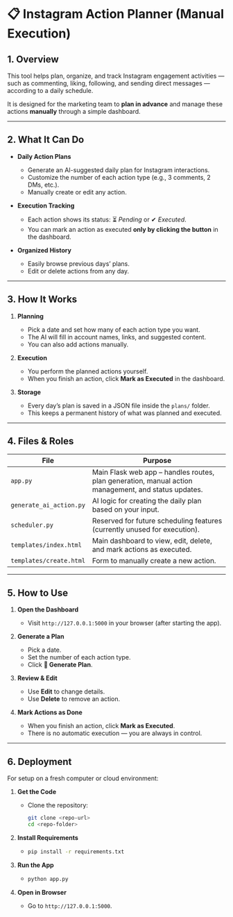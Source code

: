 # 📋 Instagram Action Planner (Manual Execution)

## 1. Overview

This tool helps plan, organize, and track Instagram engagement activities — such as commenting, liking, following, and sending direct messages — according to a daily schedule.

It is designed for the marketing team to **plan in advance** and manage these actions **manually** through a simple dashboard.

---

## 2. What It Can Do

* **Daily Action Plans**

  * Generate an AI-suggested daily plan for Instagram interactions.
  * Customize the number of each action type (e.g., 3 comments, 2 DMs, etc.).
  * Manually create or edit any action.

* **Execution Tracking**

  * Each action shows its status: ⏳ *Pending* or ✔ *Executed*.
  * You can mark an action as executed **only by clicking the button** in the dashboard.

* **Organized History**

  * Easily browse previous days’ plans.
  * Edit or delete actions from any day.

---

## 3. How It Works

1. **Planning**

   * Pick a date and set how many of each action type you want.
   * The AI will fill in account names, links, and suggested content.
   * You can also add actions manually.

2. **Execution**

   * You perform the planned actions yourself.
   * When you finish an action, click **Mark as Executed** in the dashboard.

3. **Storage**

   * Every day’s plan is saved in a JSON file inside the `plans/` folder.
   * This keeps a permanent history of what was planned and executed.

---

## 4. Files & Roles

| File                    | Purpose                                                                                             |
| ----------------------- | --------------------------------------------------------------------------------------------------- |
| `app.py`                | Main Flask web app – handles routes, plan generation, manual action management, and status updates. |
| `generate_ai_action.py` | AI logic for creating the daily plan based on your input.                                           |
| `scheduler.py`          | Reserved for future scheduling features (currently unused for execution).                           |
| `templates/index.html`  | Main dashboard to view, edit, delete, and mark actions as executed.                                 |
| `templates/create.html` | Form to manually create a new action.                                                               |

---

## 5. How to Use

1. **Open the Dashboard**

   * Visit `http://127.0.0.1:5000` in your browser (after starting the app).

2. **Generate a Plan**

   * Pick a date.
   * Set the number of each action type.
   * Click **🧠 Generate Plan**.

3. **Review & Edit**

   * Use **Edit** to change details.
   * Use **Delete** to remove an action.

4. **Mark Actions as Done**

   * When you finish an action, click **Mark as Executed**.
   * There is no automatic execution — you are always in control.

---

## 6. Deployment

For setup on a fresh computer or cloud environment:

1. **Get the Code**

   * Clone the repository:

     ```bash
     git clone <repo-url>
     cd <repo-folder>
     ```
2. **Install Requirements**

   * ```bash
     pip install -r requirements.txt
     ```
3. **Run the App**

   * ```bash
     python app.py
     ```
4. **Open in Browser**

   * Go to `http://127.0.0.1:5000`.
